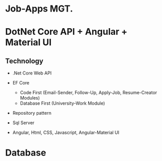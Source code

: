 # Job-Apps MGT.

# DotNet Core API + Angular + Material UI

Technology
----------
- .Net Core Web API

- EF Core 
  - Code First (Email-Sender, Follow-Up, Apply-Job, Resume-Creator Modules) 
  - Database First (University-Work Module)

- Repository pattern

- Sql Server

- Angular, Html, CSS, Javascript, Angular-Material UI


# Database
